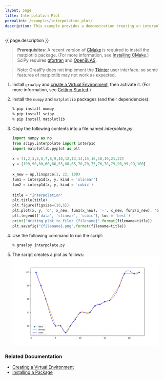 ```yaml
---
layout: page
title: Interpolation Plot
permalink: /examples/interpolation_plot/
description: This example provides a demonstration creating an interpolation plot with the use of [Matplotlib](https://matplotlib.org/) (a visualization library for Python), [NumPy](https://numpy.org/) (an open source library of mathematical functions), and [SciPy](https://scipy.org/) (an open source library for scientific and  technical computing).
---
```

{{ page.description }}

>**Prerequisites**: A recent version of [CMake](https://cmake.org/) is required to install the matplotlib package. (For more information, see [Installing CMake](https://cmake.org/install/).)
> SciPy requires [gfortran](https://gcc.gnu.org/wiki/GFortranBinaries) and [OpenBLAS](https://www.openblas.net/).

>Note: GraalPy does not implement the [Tkinter](https://docs.python.org/3/library/tkinter.html) user interface, so some features of matplotlib may not work as expected.

1. Install `graalpy` and [create a Virtual Environment](/guides/creating_a_virtual_environment/), then activate it. 
(For more information, see [Getting Started](/getting_started/).)

2. Install the `numpy` and `matplotlib` packages (and their dependencies):

    ```bash
    % pip install numpy
    % pip install scipy
    % pip install matplotlib
    ```

3. Copy the following contents into a file named _interpolate.py_.

    ```python
    import numpy as np
    from scipy.interpolate import interp1d 
    import matplotlib.pyplot as plt
    
    x = [1,2,3,5,6,7,8,9,10,12,13,14,15,16,18,19,21,22]
    y = [100,90,80,60,60,55,60,65,70,70,75,76,78,79,90,99,99,100]
    
    x_new = np.linspace(1, 22, 100)
    fun1 = interp1d(x, y, kind = 'slinear') 
    fun2 = interp1d(x, y, kind = 'cubic')
    
    title = "Interpolation"
    plt.title(title)
    plt.figure(figsize=(10,6))
    plt.plot(x, y, 'o', x_new, fun1(x_new), '-', x_new, fun2(x_new), 'b--') 
    plt.legend(['data', 'slinear', 'cubic'], loc = 'best')
    print("Writing plot to file: {filename}".format(filename=title))
    plt.savefig("{filename}.png".format(filename=title))
    ```

4. Use the following command to run the script:

    ```bash
    % graalpy interpolate.py
    ```

5. The script creates a plot as follows:
   ![Interpolation Plot](assets/Interpolation.png)

### Related Documentation
* [Creating a Virtual Environment](/guides/creating_a_virtual_environment/)
* [Installing a Package](/guides/installing_a_package/)